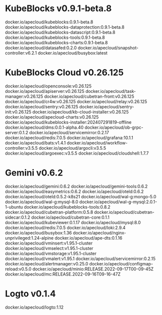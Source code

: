 # KubeBlocks v0.9.1-beta.8
docker.io/apecloud/kubeblocks:0.9.1-beta.8
docker.io/apecloud/kubeblocks-dataprotection:0.9.1-beta.8
docker.io/apecloud/kubeblocks-datascript:0.9.1-beta.8
docker.io/apecloud/kubeblocks-tools:0.9.1-beta.8
docker.io/apecloud/kubeblocks-charts:0.9.1-beta.8
docker.io/apecloud/datasafed:0.2.0
docker.io/apecloud/snapshot-controller:v6.2.1
docker.io/apecloud/busybox:latest
# KubeBlocks Cloud v0.26.125
docker.io/apecloud/openconsole:v0.26.125
docker.io/apecloud/apiserver:v0.26.125
docker.io/apecloud/task-manager:v0.26.125
docker.io/apecloud/cubetran-front:v0.26.125
docker.io/apecloud/cr4w:v0.26.125
docker.io/apecloud/relay:v0.26.125
docker.io/apecloud/sentry:v0.26.125
docker.io/apecloud/sentry-init:v0.26.125
docker.io/apecloud/kb-cloud-installer:v0.26.125
docker.io/apecloud/apecloud-charts:v0.26.125
docker.io/apecloud/kubeblocks-installer:202407291819-offline
docker.io/apecloud/dms:0.0.1-alpha.40
docker.io/apecloud/ob-grpc-server:0.1.2
docker.io/apecloud/servicemirror:0.2.17
docker.io/apecloud/redis:7.0.5
docker.io/apecloud/grafana:10.1.1
docker.io/apecloud/bats:v1.4.1
docker.io/apecloud/workflow-controller:v3.5.5
docker.io/apecloud/argocli:v3.5.5
docker.io/apecloud/argoexec:v3.5.5
docker.io/apecloud/cloudshell:1.7.7
# Gemini v0.6.2
docker.io/apecloud/gemini:0.6.2
docker.io/apecloud/gemini-tools:0.6.2
docker.io/apecloud/easymetrics:0.6.2
docker.io/apecloud/oteld:0.6.2
docker.io/apecloud/oteld:0.5.2-k8s21
docker.io/apecloud/wal-g:mongo-5.0
docker.io/apecloud/wal-g:mysql-8.0
docker.io/apecloud/wal-g-mysql:2.0.1-1-ubuntu
docker.io/apecloud/kubeblocks-tools:0.8.2
docker.io/apecloud/cubetran-platform:0.5.8
docker.io/apecloud/cubetran-sidecar:0.1.2
docker.io/apecloud/cubetran-core:0.1.1
docker.io/apecloud/kubeviewer:0.1.17
docker.io/apecloud/mysql:8.0
docker.io/apecloud/redis:7.0.5
docker.io/apecloud/loki:2.9.4
docker.io/apecloud/busybox:1.36
docker.io/apecloud/nginx-unprivileged:1.24-alpine
docker.io/apecloud/ape-dts:0.1.16
docker.io/apecloud/vminsert:v1.95.1-cluster
docker.io/apecloud/vmselect:v1.95.1-cluster
docker.io/apecloud/vmstorage:v1.95.1-cluster
docker.io/apecloud/vmalert:v1.95.1
docker.io/apecloud/servicemirror:0.2.15
docker.io/apecloud/alertmanager:v0.25.0
docker.io/apecloud/configmap-reload:v0.5.0
docker.io/apecloud/minio:RELEASE.2022-09-17T00-09-45Z
docker.io/apecloud/mc:RELEASE.2022-09-16T09-16-47Z
# Logto v0.1.4
docker.io/apecloud/logto:1.12
